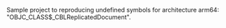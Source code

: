Sample project to reproducing undefined symbols for architecture arm64: "OBJC_CLASS$_CBLReplicatedDocument". 
